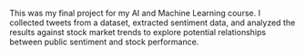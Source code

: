 This was my final project for my AI and Machine Learning course. I collected tweets from a dataset, extracted 
sentiment data, and analyzed the results against stock market trends to explore potential relationships between 
public sentiment and stock performance.
